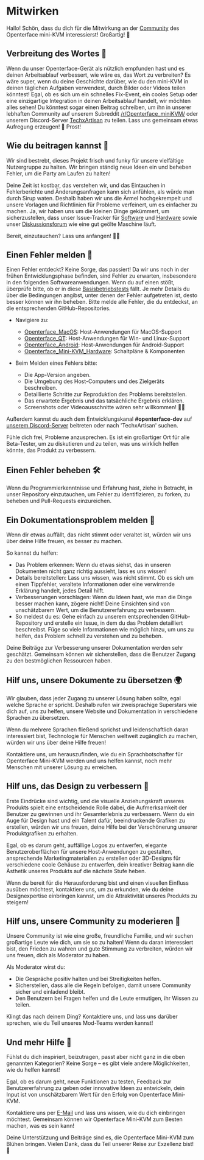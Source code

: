 # Mitwirken

Hallo! Schön, dass du dich für die Mitwirkung an der [Community](/community) des Openterface mini-KVM interessierst! Großartig! 🧡

## Verbreitung des Wortes 📢

Wenn du unser Openterface-Gerät als nützlich empfunden hast und es deinen Arbeitsablauf verbessert, wie wäre es, das Wort zu verbreiten? Es wäre super, wenn du deine Geschichte darüber, wie du den mini-KVM in deinen täglichen Aufgaben verwendest, durch Bilder oder Videos teilen könntest! Egal, ob es sich um ein schnelles Fix-Event, ein cooles Setup oder eine einzigartige Integration in deinen Arbeitsablauf handelt, wir möchten alles sehen! Du könntest sogar einen Beitrag schreiben, um ihn in unserer lebhaften Community auf unserem Subreddit [/r/Openterface_miniKVM/](/reddit) oder unserem Discord-Server [TechxArtisan](/discord) zu teilen. Lass uns gemeinsam etwas Aufregung erzeugen! 🚀 Prost!

## Wie du beitragen kannst 🌟

Wir sind bestrebt, dieses Projekt frisch und funky für unsere vielfältige Nutzergruppe zu halten. Wir bringen ständig neue Ideen ein und beheben Fehler, um die Party am Laufen zu halten!

Deine Zeit ist kostbar, das verstehen wir, und das Eintauchen in Fehlerberichte und Änderungsanfragen kann sich anfühlen, als würde man durch Sirup waten. Deshalb haben wir uns die Ärmel hochgekrempelt und unsere Vorlagen und Richtlinien für Probleme verfeinert, um es einfacher zu machen. Ja, wir haben uns um die kleinen Dinge gekümmert, um sicherzustellen, dass unser Issue-Tracker für [Software](/quick-start/#install-host-application) und [Hardware](https://github.com/TechxArtisanStudio/Openterface_Mini-KVM_Hardware) sowie unser [Diskussionsforum](https://github.com/TechxArtisanStudio/Openterface/discussions) wie eine gut geölte Maschine läuft.

Bereit, einzutauchen? Lass uns anfangen! 🏊‍♂️

## Einen Fehler melden 🐛

Einen Fehler entdeckt? Keine Sorge, das passiert! Da wir uns noch in der frühen Entwicklungsphase befinden, sind Fehler zu erwarten, insbesondere in den folgenden Softwareanwendungen. Wenn du auf einen stößt, überprüfe bitte, ob er in diese [Basisbetriebstests](/basic) fällt. Je mehr Details du über die Bedingungen angibst, unter denen der Fehler aufgetreten ist, desto besser können wir ihn beheben. Bitte melde alle Fehler, die du entdeckst, an die entsprechenden GitHub-Repositories.

- Navigiere zu: 
    - [Openterface_MacOS](https://github.com/TechxArtisanStudio/Openterface_MacOS): Host-Anwendungen für MacOS-Support
    - [Openterface_QT](https://github.com/TechxArtisanStudio/Openterface_QT): Host-Anwendungen für Win- und Linux-Support
    - [Openterface_Android](https://github.com/TechxArtisanStudio/Openterface_Android): Host-Anwendungen für Android-Support
    - [Openterface_Mini-KVM_Hardware](https://github.com/TechxArtisanStudio/Openterface_Mini-KVM_Hardware): Schaltpläne & Komponenten

- Beim Melden eines Fehlers bitte:
    - Die App-Version angeben.
    - Die Umgebung des Host-Computers und des Zielgeräts beschreiben.
    - Detaillierte Schritte zur Reproduktion des Problems bereitstellen.
    - Das erwartete Ergebnis und das tatsächliche Ergebnis erklären.
    - Screenshots oder Videoausschnitte wären sehr willkommen! 📸🎥

Außerdem kannst du auch dem Entwicklungskanal **#openterface-dev** auf [unserem Discord-Server](/discord) beitreten oder nach 'TechxArtisan' suchen.

Fühle dich frei, Probleme anzusprechen. Es ist ein großartiger Ort für alle Beta-Tester, um zu diskutieren und zu teilen, was uns wirklich helfen könnte, das Produkt zu verbessern.

## Einen Fehler beheben 🛠️
Wenn du Programmierkenntnisse und Erfahrung hast, ziehe in Betracht, in unser Repository einzutauchen, um Fehler zu identifizieren, zu forken, zu beheben und Pull-Requests einzureichen.

## Ein Dokumentationsproblem melden 📝

Wenn dir etwas auffällt, das nicht stimmt oder veraltet ist, würden wir uns über deine Hilfe freuen, es besser zu machen.

So kannst du helfen:

- Das Problem erkennen: Wenn du etwas siehst, das in unseren Dokumenten nicht ganz richtig aussieht, lass es uns wissen!
- Details bereitstellen: Lass uns wissen, was nicht stimmt. Ob es sich um einen Tippfehler, veraltete Informationen oder eine verwirrende Erklärung handelt, jedes Detail hilft.
- Verbesserungen vorschlagen: Wenn du Ideen hast, wie man die Dinge besser machen kann, zögere nicht! Deine Einsichten sind von unschätzbarem Wert, um die Benutzererfahrung zu verbessern.
- So meldest du es: Gehe einfach zu unserem entsprechenden GitHub-Repository und erstelle ein Issue, in dem du das Problem detailliert beschreibst. Füge so viele Informationen wie möglich hinzu, um uns zu helfen, das Problem schnell zu verstehen und zu beheben.

Deine Beiträge zur Verbesserung unserer Dokumentation werden sehr geschätzt. Gemeinsam können wir sicherstellen, dass die Benutzer Zugang zu den bestmöglichen Ressourcen haben.

## Hilf uns, unsere Dokumente zu übersetzen 🌍

Wir glauben, dass jeder Zugang zu unserer Lösung haben sollte, egal welche Sprache er spricht. Deshalb rufen wir zweisprachige Superstars wie dich auf, uns zu helfen, unsere Website und Dokumentation in verschiedene Sprachen zu übersetzen.

Wenn du mehrere Sprachen fließend sprichst und leidenschaftlich daran interessiert bist, Technologie für Menschen weltweit zugänglich zu machen, würden wir uns über deine Hilfe freuen!

Kontaktiere uns, um herauszufinden, wie du ein Sprachbotschafter für Openterface Mini-KVM werden und uns helfen kannst, noch mehr Menschen mit unserer Lösung zu erreichen.

## Hilf uns, das Design zu verbessern 🎨
Erste Eindrücke sind wichtig, und die visuelle Anziehungskraft unseres Produkts spielt eine entscheidende Rolle dabei, die Aufmerksamkeit der Benutzer zu gewinnen und ihr Gesamterlebnis zu verbessern. Wenn du ein Auge für Design hast und ein Talent dafür, beeindruckende Grafiken zu erstellen, würden wir uns freuen, deine Hilfe bei der Verschönerung unserer Produktgrafiken zu erhalten.

Egal, ob es darum geht, auffällige Logos zu entwerfen, elegante Benutzeroberflächen für unsere Host-Anwendungen zu gestalten, ansprechende Marketingmaterialien zu erstellen oder 3D-Designs für verschiedene coole Gehäuse zu entwerfen, dein kreativer Beitrag kann die Ästhetik unseres Produkts auf die nächste Stufe heben.

Wenn du bereit für die Herausforderung bist und einen visuellen Einfluss ausüben möchtest, kontaktiere uns, um zu erkunden, wie du deine Designexpertise einbringen kannst, um die Attraktivität unseres Produkts zu steigern!

## Hilf uns, unsere Community zu moderieren 🤝

Unsere Community ist wie eine große, freundliche Familie, und wir suchen großartige Leute wie dich, um sie so zu halten! Wenn du daran interessiert bist, den Frieden zu wahren und gute Stimmung zu verbreiten, würden wir uns freuen, dich als Moderator zu haben.

Als Moderator wirst du:

- Die Gespräche positiv halten und bei Streitigkeiten helfen.
- Sicherstellen, dass alle die Regeln befolgen, damit unsere Community sicher und einladend bleibt.
- Den Benutzern bei Fragen helfen und die Leute ermutigen, ihr Wissen zu teilen.

Klingt das nach deinem Ding? Kontaktiere uns, und lass uns darüber sprechen, wie du Teil unseres Mod-Teams werden kannst!

## Und mehr Hilfe 🚀
Fühlst du dich inspiriert, beizutragen, passt aber nicht ganz in die oben genannten Kategorien? Keine Sorge – es gibt viele andere Möglichkeiten, wie du helfen kannst!

Egal, ob es darum geht, neue Funktionen zu testen, Feedback zur Benutzererfahrung zu geben oder innovative Ideen zu entwickeln, dein Input ist von unschätzbarem Wert für den Erfolg von Openterface Mini-KVM.

Kontaktiere uns per [E-Mail](mailto:info@openterface.com) und lass uns wissen, wie du dich einbringen möchtest. Gemeinsam können wir Openterface Mini-KVM zum Besten machen, was es sein kann!

Deine Unterstützung und Beiträge sind es, die Openterface Mini-KVM zum Blühen bringen. Vielen Dank, dass du Teil unserer Reise zur Exzellenz bist! 🚀